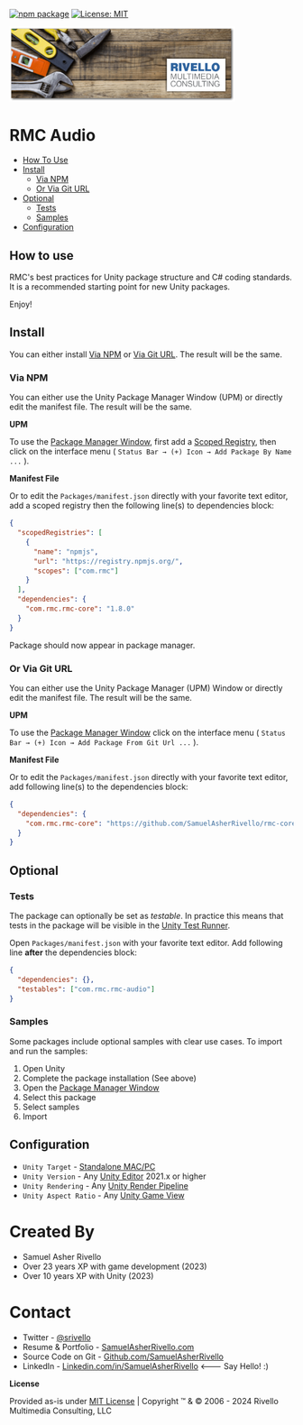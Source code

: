 [![npm package](https://img.shields.io/npm/v/com.rmc.rmc-audio)](https://www.npmjs.com/package/com.rmc.rmc-audio)
[![License: MIT](https://img.shields.io/badge/License-MIT-green.svg)](https://opensource.org/licenses/MIT)

<img width = "400" src="https://raw.githubusercontent.com/SamuelAsherRivello/rmc-core/main/RMC%20Core/Documentation~/com.rmc_namespace_logo.png" />

# RMC Audio

- [How To Use](#how-to-use)
- [Install](#install)
  - [Via NPM](#via-npm)
  - [Or Via Git URL](#or-via-git-url)
- [Optional](#optional)
  - [Tests](#tests)
  - [Samples](#samples)
- [Configuration](#configuration)

<!-- toc -->

## How to use

RMC's best practices for Unity package structure and C# coding standards. It is a recommended starting point for new Unity packages.

Enjoy!

## Install

You can either install [Via NPM](#via-npm) or [Via Git URL](#or-via-git-url). The result will be the same.

### Via NPM

You can either use the Unity Package Manager Window (UPM) or directly edit the manifest file. The result will be the same.

**UPM**

To use the [Package Manager Window](https://docs.unity3d.com/Manual/upm-ui.html), first add a [Scoped Registry](https://docs.unity3d.com/2023.1/Documentation/Manual/upm-scoped.html), then click on the interface menu ( `Status Bar → (+) Icon → Add Package By Name ...` ).

**Manifest File**

Or to edit the `Packages/manifest.json` directly with your favorite text editor, add a scoped registry then the following line(s) to dependencies block:

```json
{
  "scopedRegistries": [
    {
      "name": "npmjs",
      "url": "https://registry.npmjs.org/",
      "scopes": ["com.rmc"]
    }
  ],
  "dependencies": {
    "com.rmc.rmc-core": "1.8.0"
  }
}
```

Package should now appear in package manager.

### Or Via Git URL

You can either use the Unity Package Manager (UPM) Window or directly edit the manifest file. The result will be the same.

**UPM**

To use the [Package Manager Window](https://docs.unity3d.com/Manual/upm-ui.html) click on the interface menu ( `Status Bar → (+) Icon → Add Package From Git Url ...` ).

**Manifest File**

Or to edit the `Packages/manifest.json` directly with your favorite text editor, add following line(s) to the dependencies block:

```json
{
  "dependencies": {
    "com.rmc.rmc-core": "https://github.com/SamuelAsherRivello/rmc-core.git"
  }
}
```

## Optional

### Tests

The package can optionally be set as _testable_.
In practice this means that tests in the package will be visible in the [Unity Test Runner](https://docs.unity3d.com/2017.4/Documentation/Manual/testing-editortestsrunner.html).

Open `Packages/manifest.json` with your favorite text editor. Add following line **after** the dependencies block:

```json
{
  "dependencies": {},
  "testables": ["com.rmc.rmc-audio"]
}
```

### Samples

Some packages include optional samples with clear use cases. To import and run the samples:

1. Open Unity
1. Complete the package installation (See above)
1. Open the [Package Manager Window](https://docs.unity3d.com/Manual/upm-ui.html)
1. Select this package
1. Select samples
1. Import

## Configuration

- `Unity Target` - [Standalone MAC/PC](https://support.unity.com/hc/en-us/articles/206336795-What-platforms-are-supported-by-Unity-)
- `Unity Version` - Any [Unity Editor](https://unity.com/download) 2021.x or higher
- `Unity Rendering` - Any [Unity Render Pipeline](https://docs.unity3d.com/Manual/universal-render-pipeline.html)
- `Unity Aspect Ratio` - Any [Unity Game View](https://docs.unity3d.com/Manual/GameView.html)

# Created By

- Samuel Asher Rivello
- Over 23 years XP with game development (2023)
- Over 10 years XP with Unity (2023)

# Contact

- Twitter - <a href="https://twitter.com/srivello/">@srivello</a>
- Resume & Portfolio - <a href="http://www.SamuelAsherRivello.com">SamuelAsherRivello.com</a>
- Source Code on Git - <a href="https://github.com/SamuelAsherRivello/">Github.com/SamuelAsherRivello</a>
- LinkedIn - <a href="https://Linkedin.com/in/SamuelAsherRivello">Linkedin.com/in/SamuelAsherRivello</a> <--- Say Hello! :)

**License**

Provided as-is under <a href="./LICENSE">MIT License</a> | Copyright ™ & © 2006 - 2024 Rivello Multimedia Consulting, LLC
